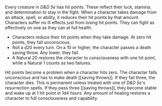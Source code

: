 Every creature in _D&D 5e_ has hit points. These reflect their luck, stamina, and determination to stay in the fight. When a character takes damage from an attack, spell, or ability, it reduces their hit points by that amount. Characters suffer no ill effects just from losing hit points. They can fight as effectively on one as they can at full health.

- Characters reduce their hit points when they take damage. At zero hit points, they fall unconscious.
- Roll a d20 every turn. On a 10 or higher, the character passes a death saving throw. Any lower, they fail.
- A Natural 20 restores the character to consciousness with one hit point, while a Natural 1 counts as two failures.

Hit points become a problem when a character hits zero. The character falls unconscious and has to make death [[saving throws]]. If they fail three, the character dies. This is permanent unless treated with one of _D&D 5e_'s resurrection spells. If they pass three [[saving throws]], they become stable and wake up at 1 hit point in 1d4 hours. Any amount of healing restores a character to full consciousness and capability.
